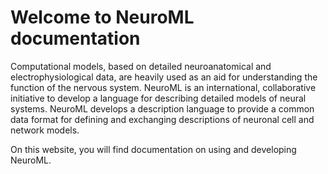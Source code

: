 Welcome to NeuroML documentation
================================

Computational models, based on detailed neuroanatomical and electrophysiological data, are heavily used as an aid for understanding the function of the nervous system.
NeuroML is an international, collaborative initiative to develop a language for describing detailed models of neural systems.
NeuroML develops a description language to provide a common data format for defining and exchanging descriptions of neuronal cell and network models.

On this website, you will find documentation on using and developing NeuroML.
